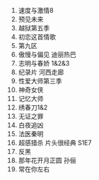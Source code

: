 1. 速度与激情8
2. 预见未来
3. 越狱第五季
4. 初恋这首情歌 
5. 第九区
6. 傲慢与偏见 迪丽热巴
7. 志明与春娇 1&2&3
8. 纪录片 河西走廊
9. 性爱大师第三季
10. 神奇女侠 
11. 记忆大师
12. 绣春刀1&2
13. 无证之罪
14. 白夜追凶
15. 法医秦明
16. 超感猎杀 片头很经典 S1E7
17. 反黑
18. 那年花开月正圆 孙俪
19. 常在你左右